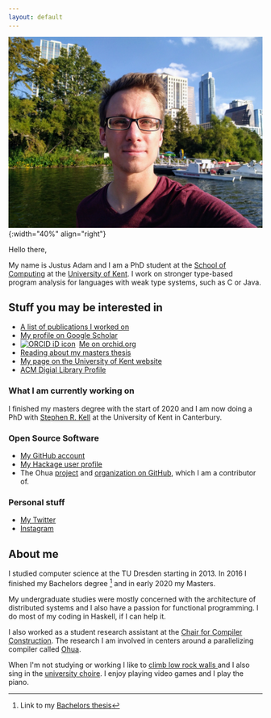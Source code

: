 ```yaml
---
layout: default
---
```


![A picture of me](/images/me.jpg){:width="40%" align="right"}

Hello there,

My name is Justus Adam and I am a PhD student at the [School of
Computing](https://cs.kent.ac.uk) at the [University of
Kent](https://kent.ac.uk.de). I work on stronger type-based program analysis
for languages with weak type systems, such as C or Java.

## Stuff you may be interested in

- [A list of publications I worked on](/bib/)
- [My profile on Google Scholar]({{site.scholar_link}})
- <div itemscope itemtype="https://schema.org/Person"><a itemprop="sameAs" content="https://orcid.org/0000-0003-4046-534X" href="https://orcid.org/0000-0003-4046-534X" target="orcid.widget" rel="me noopener noreferrer" style="vertical-align:top;"><img src="https://orcid.org/sites/default/files/images/orcid_16x16.png" style="width:1em;margin-right:.5em;" alt="ORCID iD icon">Me on orchid.org</a></div>
- [Reading about my masters thesis](/projects/masters-thesis.html)
- [My page on the University of Kent website](https://www.cs.kent.ac.uk/people/rpg/ja679/)
- [ACM Digial Library Profile](https://dl.acm.org/profile/99659244337)

### What I am currently working on

I finished my masters degree with the start of 2020 and I am now doing a PhD
 with [Stephen R. Kell](https://www.cs.kent.ac.uk/people/staff/srk21/) at the
 University of Kent in Canterbury.

### Open Source Software

- [My GitHub account](https://github.com/JustusAdam)
- [My Hackage user profile](https://hackage.haskell.org/user/justus)
- The Ohua [project](https://ohua-dev.github.io) and [organization on
  GitHub](https://github.com/ohua-dev), which I am a contributor of.

### Personal stuff

- [My Twitter](https://twitter.com/justusadam_)
- [Instagram](https://instagram.com/justusadam_)

## About me

I studied computer science at the TU Dresden starting in 2013. In 2016 I
finished my Bachelors degree [^1] and in early 2020 my Masters.

My undergraduate studies were mostly concerned with the architecture of
distributed systems and I also have a passion for functional programming. I do
most of my coding in Haskell, if I can help it.

I also worked as a student research assistant at the [Chair for Compiler
Construction](https://cfaed.tu-dresden.de/ccc-about). The research I am involved
in centers around a parallelizing compiler called
[Ohua](http://ohua-dev.github.io/ohua/).

When I'm not studying or working I like to [climb low rock walls
](https://en.wikipedia.org/wiki/Bouldering) and I also sing in the
[university choire](https://unichor-dresden.de). I enjoy playing video
games and I play the piano.

[^1]: Link to my [Bachelors thesis](https://cfaed.tu-dresden.de/files/user/sertel/BachelorsThesis-Justus-Adam.pdf)
[^4]: [Slides](/pdfs/forschungsprojekt.pdf) for the topic introduction presentation of for my masters thesis
[^5]: [PDF](/slides/mt-intermediate-defence.pdf) or
    [PowerPoint](/slides/mt-intermediate-defence.pptx) versions of the slides
    for my intermediate defence.
